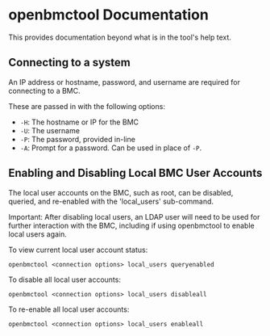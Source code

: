 # openbmctool Documentation

This provides documentation beyond what is in the tool's help text.

## Connecting to a system

An IP address or hostname, password, and username are required for
connecting to a BMC.

These are passed in with the following options:
- `-H`: The hostname or IP for the BMC
- `-U`: The username
- `-P`: The password, provided in-line
- `-A`: Prompt for a password. Can be used in place of `-P`.

## Enabling and Disabling Local BMC User Accounts

The local user accounts on the BMC, such as root, can be disabled, queried,
and re-enabled with the 'local_users' sub-command.

Important:  After disabling local users, an LDAP user will need to be used
for further interaction with the BMC, including if using openbmctool to
enable local users again.

To view current local user account status:
```
openbmctool <connection options> local_users queryenabled

```

To disable all local user accounts:
```
openbmctool <connection options> local_users disableall

```

To re-enable all local user accounts:
```
openbmctool <connection options> local_users enableall

```
